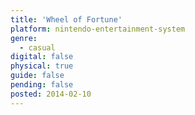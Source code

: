 ```yaml
---
title: 'Wheel of Fortune'
platform: nintendo-entertainment-system
genre:
  - casual
digital: false
physical: true
guide: false
pending: false
posted: 2014-02-10
---
```

